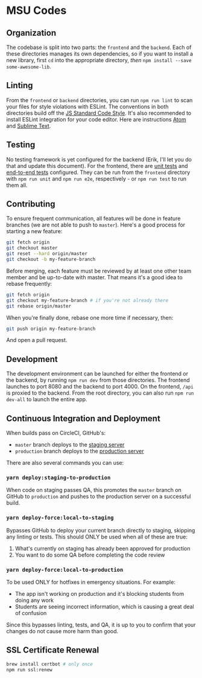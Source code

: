 # MSU Codes

## Organization

The codebase is split into two parts: the `frontend` and the `backend`. Each of these directories manages its own dependencies, so if you want to install a new library, first `cd` into the appropriate directory, _then_ `npm install --save some-awesome-lib`.

## Linting

From the `frontend` or `backend` directories, you can run `npm run lint` to scan your files for style violations with ESLint. The conventions in both directories build off the [JS Standard Code Style](https://github.com/feross/eslint-config-standard). It's also recommended to install ESLint integration for your code editor. Here are instructions [Atom](https://github.com/lansingcodelab/www/blob/master/coursework/lessons/slides/js-eslint.md#2-install-the-linter-eslint-plugin-for-atom) and [Sublime Text](https://github.com/roadhump/SublimeLinter-eslint#plugin-installation).

## Testing

No testing framework is yet configured for the backend (Erik, I'll let you do that and update this document). For the frontend, there are [unit tests](http://vuejs-templates.github.io/webpack/unit.html) and [end-to-end tests](http://vuejs-templates.github.io/webpack/e2e.html) configured. They can be run from the `frontend` directory with `npm run unit` and `npm run e2e`, respectively - or `npm run test` to run them all.

## Contributing

To ensure frequent communication, all features will be done in feature branches (we are not able to push to `master`). Here's a good process for starting a new feature:

``` sh
git fetch origin
git checkout master
git reset --hard origin/master
git checkout -b my-feature-branch
```

Before merging, each feature must be reviewed by at least one other team member and be up-to-date with master. That means it's a good idea to rebase frequently:

``` sh
git fetch origin
git checkout my-feature-branch # if you're not already there
git rebase origin/master
```

When you're finally done, rebase one more time if necessary, then:

``` sh
git push origin my-feature-branch
```

And open a pull request.

## Development

The development environment can be launched for either the frontend or the backend, by running `npm run dev` from those directories. The frontend launches to port 8080 and the backend to port 4000. On the frontend, `/api` is proxied to the backend. From the root directory, you can also run `npm run dev-all` to launch the entire app.

## Continuous Integration and Deployment

When builds pass on CircleCI, GitHub's:

- `master` branch deploys to the [staging server](https://msu-codes-staging.herokuapp.com)
- `production` branch deploys to the [production server](https://codelab.cas.msu.edu/)

There are also several commands you can use:

### `yarn deploy:staging-to-production`

When code on staging passes QA, this promotes the `master` branch on GitHub to `production` and pushes to the production server on a successful build.

### `yarn deploy-force:local-to-staging`

Bypasses GitHub to deploy your current branch directly to staging, skipping any linting or tests. This should ONLY be used when all of these are true:

1. What's currently on staging has already been approved for production
2. You want to do some QA before completing the code review

### `yarn deploy-force:local-to-production`

To be used ONLY for hotfixes in emergency situations. For example:

- The app isn't working on production and it's blocking students from doing any work
- Students are seeing incorrect information, which is causing a great deal of confusion

Since this bypasses linting, tests, and QA, it is up to you to confirm that your changes do not cause more harm than good.

## SSL Certificate Renewal

``` sh
brew install certbot # only once
npm run ssl:renew
```
